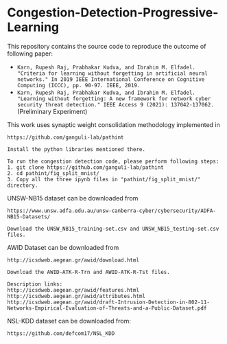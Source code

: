 # Congestion-Detection-Progressive-Learning

This repository contains the source code to reproduce the outcome of following paper:
- `Karn, Rupesh Raj, Prabhakar Kudva, and Ibrahim M. Elfadel. "Criteria for learning without forgetting in artificial neural networks." In 2019 IEEE International Conference on Cognitive Computing (ICCC), pp. 90-97. IEEE, 2019.`
- `Karn, Rupesh Raj, Prabhakar Kudva, and Ibrahim M. Elfadel. "Learning without forgetting: A new framework for network cyber security threat detection." IEEE Access 9 (2021): 137042-137062.`  (Preliminary Experiment)

This work uses synaptic weight consolidation methodology implemented in 

    https://github.com/ganguli-lab/pathint
    
    Install the python libraries mentioned there.
    
    To run the congestion detection code, please perform following steps:
    1. git clone https://github.com/ganguli-lab/pathint
    2. cd pathint/fig_split_mnist/
    3. Copy all the three ipynb files in "pathint/fig_split_mnist/" directory.

UNSW-NB15 dataset can be downloaded from

    https://www.unsw.adfa.edu.au/unsw-canberra-cyber/cybersecurity/ADFA-NB15-Datasets/

    Download the UNSW_NB15_training-set.csv and UNSW_NB15_testing-set.csv files.
    
AWID Dataset can be downloaded from 

    http://icsdweb.aegean.gr/awid/download.html 
    
    Download the AWID-ATK-R-Trn and AWID-ATK-R-Tst files. 
    
    Description links:     
    http://icsdweb.aegean.gr/awid/features.html 
    http://icsdweb.aegean.gr/awid/attributes.html
    http://icsdweb.aegean.gr/awid/draft-Intrusion-Detection-in-802-11-Networks-Empirical-Evaluation-of-Threats-and-a-Public-Dataset.pdf
    
NSL-KDD dataset can be downloaded from: 

    https://github.com/defcom17/NSL_KDD 
